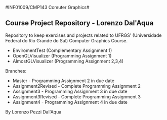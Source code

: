 #INF01009/CMP143 Comuter Graphics#
## Course Project Repository - Lorenzo Dal'Aqua ##

Repository to keep exercises and projects related to UFRGS' (Universidade Federal
do Rio Grande do Sul) Computer Graphics Course.

* EnviromentTest (Complementary Assignment 1)
* OpenGLVisualizer (Programming Assignment 1)
* AlmostGLVisualizer (Programming Assignment 2,3,4)

Branches:
* Master - Programming Assignment 2 in due date
* Assignment2Revised - Complete Programming Assignment 2
* Assignment3 - Programming Assignment 3 in due date
* Assignment3Revised - Complete Programming Assignment 3
* Assignment4 - Programming Assignment 4 in due date


By Lorenzo Pezzi Dal'Aqua
